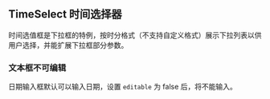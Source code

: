 <div class="demo-header">
<p class="overviewicon">
  <span class="wapi-form-droptimes"/>
</p>

## TimeSelect 时间选择器

<nova-uxlink widget-name="DropTimes"></nova-uxlink>

时间选值框是下拉框的特例，按时分格式（不支持自定义格式）展示下拉列表以供用户选择，并能扩展下拉框部分参数。
</div>

<!--
### 默认可编辑

<nova-demo-view link="time-select/basic-usage.vue"></nova-demo-view> -->

### 文本框不可编辑

日期输入框默认可以输入日期，设置 `editable` 为 false 后，将不能输入。

<nova-demo-view link="time-select/editable.vue"></nova-demo-view>
